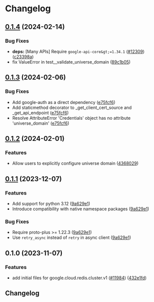 # Changelog

## [0.1.4](https://github.com/googleapis/google-cloud-python/compare/google-cloud-redis-cluster-v0.1.3...google-cloud-redis-cluster-v0.1.4) (2024-02-14)


### Bug Fixes

* **deps:** [Many APIs] Require `google-api-core&gt;=1.34.1` ([#12309](https://github.com/googleapis/google-cloud-python/issues/12309)) ([c23398a](https://github.com/googleapis/google-cloud-python/commit/c23398a48d23d48e7f96971dd504ff184841666b))
* fix ValueError in test__validate_universe_domain ([89c1b05](https://github.com/googleapis/google-cloud-python/commit/89c1b054f321b90ab4eed0139a3a2a79c369730d))

## [0.1.3](https://github.com/googleapis/google-cloud-python/compare/google-cloud-redis-cluster-v0.1.2...google-cloud-redis-cluster-v0.1.3) (2024-02-06)


### Bug Fixes

* Add google-auth as a direct dependency ([e75fcf6](https://github.com/googleapis/google-cloud-python/commit/e75fcf6e389fd2e90ec00b87a625b208837c72dc))
* Add staticmethod decorator to _get_client_cert_source and _get_api_endpoint ([e75fcf6](https://github.com/googleapis/google-cloud-python/commit/e75fcf6e389fd2e90ec00b87a625b208837c72dc))
* Resolve AttributeError 'Credentials' object has no attribute 'universe_domain' ([e75fcf6](https://github.com/googleapis/google-cloud-python/commit/e75fcf6e389fd2e90ec00b87a625b208837c72dc))

## [0.1.2](https://github.com/googleapis/google-cloud-python/compare/google-cloud-redis-cluster-v0.1.1...google-cloud-redis-cluster-v0.1.2) (2024-02-01)


### Features

* Allow users to explicitly configure universe domain ([4368029](https://github.com/googleapis/google-cloud-python/commit/436802904bfdafa7e90f94b128813506525e1605))

## [0.1.1](https://github.com/googleapis/google-cloud-python/compare/google-cloud-redis-cluster-v0.1.0...google-cloud-redis-cluster-v0.1.1) (2023-12-07)


### Features

* Add support for python 3.12 ([9a629e1](https://github.com/googleapis/google-cloud-python/commit/9a629e1c9f7858f55c82ac21e60f22acf781db15))
* Introduce compatibility with native namespace packages ([9a629e1](https://github.com/googleapis/google-cloud-python/commit/9a629e1c9f7858f55c82ac21e60f22acf781db15))


### Bug Fixes

* Require proto-plus &gt;= 1.22.3 ([9a629e1](https://github.com/googleapis/google-cloud-python/commit/9a629e1c9f7858f55c82ac21e60f22acf781db15))
* Use `retry_async` instead of `retry` in async client ([9a629e1](https://github.com/googleapis/google-cloud-python/commit/9a629e1c9f7858f55c82ac21e60f22acf781db15))

## 0.1.0 (2023-11-07)


### Features

* add initial files for google.cloud.redis.cluster.v1 ([#11984](https://github.com/googleapis/google-cloud-python/issues/11984)) ([432e1fd](https://github.com/googleapis/google-cloud-python/commit/432e1fd3f7be7eb84c2f846a9fa81cef3463b5c8))

## Changelog
